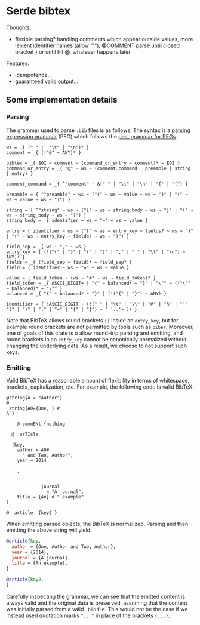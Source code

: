 # Serde bibtex

Thoughts:
- flexible parsing? handling comments which appear outside values, more lenient identifier names (allow "'"), @COMMENT parse until closed bracket } or until hit @, whatever happens later

Features:
- idempotence...
- guaranteed valid output...

## Some implementation details
### Parsing
The grammar used to parse `.bib` files is as follows.
The syntax is a [parsing expression grammar](https://en.wikipedia.org/wiki/Parsing_expression_grammar) (PEG) which follows the [pest grammar for PEGs](https://docs.rs/pest/latest/pest/).
```
ws = _{ (" " |  "\t" | "\n")* }
comment = _{ (!"@" ~ ANY)* }

bibtex = _{ SOI ~ comment ~ (command_or_entry ~ comment)* ~ EOI }
command_or_entry = _{ "@" ~ ws ~ (comment_command | preamble | string | entry) }

comment_command = _{ ^"comment" ~ &(" " | "\t" | "\n" | "{" | "(") }

preamble = { ^"preamble" ~ ws ~ ("{" ~ ws ~ value ~ ws ~ "}" | "(" ~ ws ~ value ~ ws ~ ")") }

string = { ^"string" ~ ws ~ ("{" ~ ws ~ string_body ~ ws ~ "}" | "(" ~ ws ~ string_body ~ ws ~ ")") }
string_body = _{ identifier ~ ws ~ "=" ~ ws ~ value }

entry = { identifier ~ ws ~ ("{" ~ ws ~ entry_key ~ fields? ~ ws ~ "}" | "(" ~ ws ~ entry_key ~ fields? ~ ws ~ ")") }

field_sep = _{ ws ~ "," ~ ws }
entry_key = { (!("{" | "}" | "(" | ")" | "," | " " | "\t" | "\n") ~ ANY)+ }
fields = _{ (field_sep ~ field)* ~ field_sep? }
field = { identifier ~ ws ~ "=" ~ ws ~ value }

value = { field_token ~ (ws ~ "#" ~ ws ~ field_token)* }
field_token = _{ ASCII_DIGIT+ | "{" ~ balanced* ~ "}" | "\"" ~ (!"\"" ~ balanced)* ~ "\"" }
balanced = _{ "{" ~ balanced* ~ "}" | (!("{" | "}") ~ ANY) }

identifier = { !ASCII_DIGIT ~ (!(" " | "\t" | "\\" | "#" | "%" | "'" | "(" | ")" | "," | "=" | "{" | "}") ~ ' '..'~')+ }
```
Note that BibTeX allows round brackets `()` inside an `entry_key`, but for example round brackets are not permitted by tools such as `biber`.
Moreover, one of goals of this crate is o allow round-trip parsing and emitting, and round brackets in an `entry_key` cannot be canonically normalized without changing the underlying data.
As a result, we choose to not support such keys.

### Emitting
Valid BibTeX has a reasonable amount of flexibility in terms of whitespace, brackets, capitalization, etc.
For example, the following code is valid BibTeX:
```
@string{A = "Author"}
@
 string{A0={One, } #
A }

    @ commENt {nothing

  @  arTIcle 

  (key,
    author = A0#
      " and Two, Author",
    year = 2014

    ,

                         
             journal               
               = "A journal",
    title = {An} # " example"
)

@  article  {key2 }
```
When emitting parsed objects, the BibTeX is normalized.
Parsing and then emitting the above string will yield
```bib
@article{key,
  author = {One, Author and Two, Author},
  year = {2014},
  journal = {A journal},
  title = {An example},
}

@article{key2,
}
```
Carefully inspecting the grammar, we can see that the emitted content is always valid and the original data is preserved, assuming that the content was initially parsed from a valid `.bib` file.
This would not be the case if we instead used quotation marks `"..."` in place of the brackets `{...}`.
